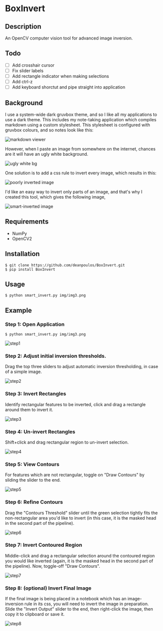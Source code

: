 # BoxInvert

## Description
An OpenCV computer vision tool for advanced image inversion.

## Todo
- [ ] Add crosshair cursor
- [ ] Fix slider labels
- [ ] Add rectangle indicator when making selections
- [ ] Add ctrl-z
- [ ] Add keyboard shorctut and pipe straight into application

## Background
I use a system-wide dark gruvbox theme, and so I like all my applications to use a dark theme. This includes my note-taking application which compiles markdown using a custom stylesheet. This stylesheet is configured with gruvbox colours, and so notes look like this:

![markdown viewer](screenshots/md-viewer.png)

However, when I paste an image from somewhere on the internet, chances are it will have an ugly white background.

![ugly white bg](screenshots/ugly-white-bg.png)

One solution is to add a css rule to invert every image, which results in this:

![poorly inverted image](screenshots/bad-invert.png)

I'd like an easy way to invert only parts of an image, and that's why I created
this tool, which gives the following image,

![smart-inverted image](screenshots/good-invert.png)

## Requirements
- NumPy
- OpenCV2

## Installation
```console
$ git clone https://github.com/deanpoulos/BoxInvert.git
$ pip install BoxInvert
```

## Usage

```console
$ python smart_invert.py img/img3.png 
```

## Example
### Step 1: Open Application

```console
$ python smart_invert.py img/img3.png
```
![step1](screenshots/usage1.png)

### Step 2: Adjust initial inversion thresholds.
Drag the top three sliders to adjust automatic inversion thresholding, in case of a simple
image.

![step2](screenshots/usage2.png)

### Step 3: Invert Rectangles
Identify rectangular features to be inverted, click and drag a rectangle around
them to invert it.

![step3](screenshots/usage3.png)

### Step 4: Un-invert Rectangles
Shift+click and drag rectangular region to un-invert selection.

![step4](screenshots/usage4.png)

### Step 5: View Contours
For features which are not rectangular, toggle on "Draw Contours" by sliding the
slider to the end.

![step5](screenshots/usage5.png)

### Step 6: Refine Contours
Drag the "Contours Threshold" slider until the green selection tightly fits the
non-rectangular area you'd like to invert (in this case, it is the masked head
in the second part of the pipeline).

![step6](screenshots/usage6.png)

### Step 7: Invert Contoured Region
Middle-click and drag a rectangular selection around the contoured region you would
like inverted (again, it is the masked head in the second part of the pipeline).
Now, toggle-off "Draw Contours".

![step7](screenshots/usage7.png)

### Step 8: (optional) Invert Final Image 
If the final image is being placed in a notebook which has an image-inversion
rule in its css, you will need to invert the image in preparation. Slide the
"Invert Output" slider to the end, then right-click the image, then copy it to 
clipboard or save it.

![step8](screenshots/usage8.png)
